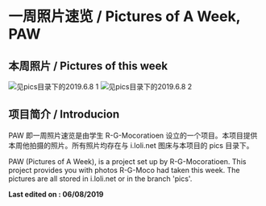 # 一周照片速览 / Pictures of A Week, PAW

## 本周照片 / Pictures of this week

![见pics目录下的2019.6.8 1](https://i.loli.net/2019/06/08/5cfb6dba3679737194.png)
![见pics目录下的2019.6.8 2](https://i.loli.net/2019/06/08/5cfb6dba591e992920.png)

## 项目简介 / Introducion

PAW 即一周照片速览是由学生 R-G-Mocoratioen 设立的一个项目。本项目提供本周他拍摄的照片。所有照片均存在与 i.loli.net 图床与本项目的 pics 目录下。

PAW (Pictures of A Week), is a project set up by R-G-Mocoratioen. This project provides you with photos R-G-Moco had taken this week. The pictures are all stored in i.loli.net or in the branch 'pics'.

**Last edited on : 06/08/2019**
